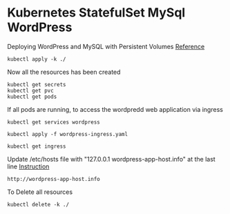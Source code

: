 # Kubernetes StatefulSet MySql WordPress
Deploying WordPress and MySQL with Persistent Volumes [Reference](https://kubernetes.io/docs/tutorials/stateful-application/mysql-wordpress-persistent-volume/) <br>


```
kubectl apply -k ./
```
Now all the resources has been created
```
kubectl get secrets
kubectl get pvc
kubectl get pods
``` 
If all pods are running, to access the wordpredd web application via ingress 
```
kubectl get services wordpress
```
```
kubectl apply -f wordpress-ingress.yaml
```
```
kubectl get ingress
```
Update /etc/hosts file with "127.0.0.1 wordpress-app-host.info" at the last line [Instruction](https://help.nexcess.net/en_US/miscellaneous/how-to-find-the-hosts-file-on-my-mac)
```
http://wordpress-app-host.info 
```
To Delete all resources 
```
kubectl delete -k ./
```

